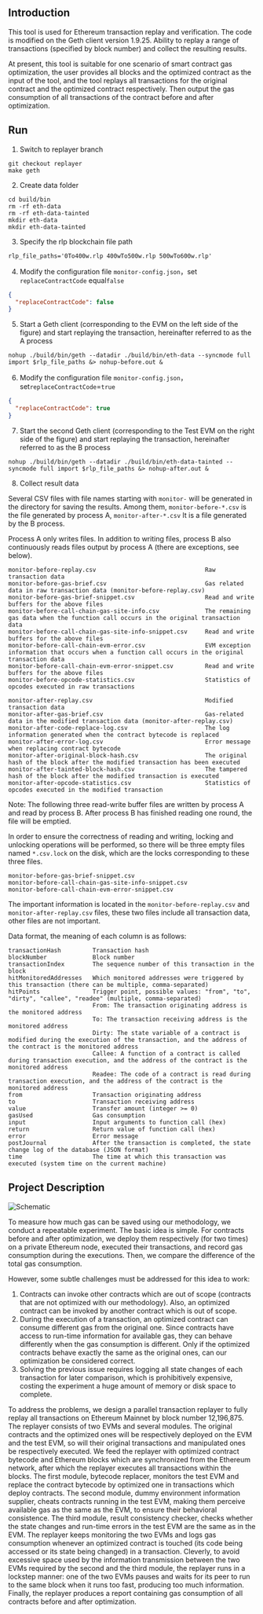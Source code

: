 ## Introduction

This tool is used for Ethereum transaction replay and verification. The code is modified on the Geth client version 1.9.25.
Ability to replay a range of transactions (specified by block number) and collect the resulting results.

At present, this tool is suitable for one scenario of smart contract gas optimization, the user provides all blocks and the optimized contract as the input of the tool, and the tool replays all transactions for the original contract and the optimized contract respectively.
Then output the gas consumption of all transactions of the contract before and after optimization.



## Run

1. Switch to replayer branch
```shell
git checkout replayer
make geth
```

2. Create data folder
```shell
cd build/bin
rm -rf eth-data
rm -rf eth-data-tainted
mkdir eth-data
mkdir eth-data-tainted
```

3. Specify the rlp blockchain file path
   

```shell
rlp_file_paths='0To400w.rlp 400wTo500w.rlp 500wTo600w.rlp'
```

4. Modify the configuration file `monitor-config.json`，set `replaceContractCode` equal`false`
```json
{
  "replaceContractCode": false
}
```

5. Start a Geth client (corresponding to the EVM on the left side of the figure) and start replaying the transaction, hereinafter referred to as the A process
```shell
nohup ./build/bin/geth --datadir ./build/bin/eth-data --syncmode full import $rlp_file_paths &> nohup-before.out &
```

6. Modify the configuration file `monitor-config.json`，set`replaceContractCode`=`true`
```json
{
  "replaceContractCode": true
}
```

7. Start the second Geth client (corresponding to the Test EVM on the right side of the figure) and start replaying the transaction, hereinafter referred to as the B process
```shell
nohup ./build/bin/geth --datadir ./build/bin/eth-data-tainted --syncmode full import $rlp_file_paths &> nohup-after.out &
```

8. Collect result data

Several CSV files with file names starting with `monitor-` will be generated in the directory for saving the results. Among them, `monitor-before-*.csv` is the file generated by process A, `monitor-after-*.csv` It is a file generated by the B process.

Process A only writes files. In addition to writing files, process B also continuously reads files output by process A (there are exceptions, see below).

```
monitor-before-replay.csv                               Raw transaction data
monitor-before-gas-brief.csv                            Gas related data in raw transaction data (monitor-before-replay.csv)
monitor-before-gas-brief-snippet.csv                    Read and write buffers for the above files
monitor-before-call-chain-gas-site-info.csv             The remaining gas data when the function call occurs in the original transaction data
monitor-before-call-chain-gas-site-info-snippet.csv     Read and write buffers for the above files
monitor-before-call-chain-evm-error.csv                 EVM exception information that occurs when a function call occurs in the original transaction data
monitor-before-call-chain-evm-error-snippet.csv         Read and write buffers for the above files
monitor-before-opcode-statistics.csv                    Statistics of opcodes executed in raw transactions

monitor-after-replay.csv                                Modified transaction data
monitor-after-gas-brief.csv                             Gas-related data in the modified transaction data (monitor-after-replay.csv)
monitor-after-code-replace-log.csv                      The log information generated when the contract bytecode is replaced
monitor-after-error-log.csv                             Error message when replacing contract bytecode
monitor-after-original-block-hash.csv                   The original hash of the block after the modified transaction has been executed
monitor-after-tainted-block-hash.csv                    The tampered hash of the block after the modified transaction is executed
monitor-after-opcode-statistics.csv                     Statistics of opcodes executed in the modified transaction
```

Note: The following three read-write buffer files are written by process A and read by process B. After process B has finished reading one round, the file will be emptied.

In order to ensure the correctness of reading and writing, locking and unlocking operations will be performed, so there will be three empty files named `*.csv.lock` on the disk, which are the locks corresponding to these three files.
```
monitor-before-gas-brief-snippet.csv
monitor-before-call-chain-gas-site-info-snippet.csv
monitor-before-call-chain-evm-error-snippet.csv
```

The important information is located in the `monitor-before-replay.csv` and `monitor-after-replay.csv` files, these two files include all transaction data, other files are not important.

Data format, the meaning of each column is as follows:

```
transactionHash         Transaction hash
blockNumber             Block number
transactionIndex        The sequence number of this transaction in the block
hitMonitoredAddresses   Which monitored addresses were triggered by this transaction (there can be multiple, comma-separated)
hitPoints               Trigger point, possible values: "from", "to", "dirty", "callee", "readee" (multiple, comma-separated)
                        From: The transaction originating address is the monitored address
                        To: The transaction receiving address is the monitored address
                        Dirty: The state variable of a contract is modified during the execution of the transaction, and the address of the contract is the monitored address
                        Callee: A function of a contract is called during transaction execution, and the address of the contract is the monitored address
                        Readee: The code of a contract is read during transaction execution, and the address of the contract is the monitored address
from                    Transaction originating address
to                      Transaction receiving address
value                   Transfer amount (integer >= 0)
gasUsed                 Gas consumption
input                   Input arguments to function call (hex)
return                  Return value of function call (hex)
error                   Error message
postJournal             After the transaction is completed, the state change log of the database (JSON format)
time                    The time at which this transaction was executed (system time on the current machine)
```


## Project Description

![Schematic](transaction-replayer-illustrated.svg)

To measure how much gas can be saved using our methodology, we conduct a repeatable experiment. The basic idea is simple.
For contracts before and after optimization, we deploy them respectively (for two times) on a private Ethereum node,
executed their transactions, and record gas consumption during the executions. Then, we compare the difference of the
total gas consumption.

However, some subtle challenges must be addressed for this idea to work:
1. Contracts can invoke other contracts which are out of scope (contracts that are not optimized with our methodology).
   Also, an optimized contract can be invoked by another contract which is out of scope.
2. During the execution of a transaction, an optimized contract can consume different gas from the original one. Since
   contracts have access to run-time information for available gas, they can behave differently when the gas consumption
   is different. Only if the optimized contracts behave exactly the same as the original ones, can our optimization be
   considered correct.
3. Solving the previous issue requires logging all state changes of each transaction for later comparison, which is
   prohibitively expensive, costing the experiment a huge amount of memory or disk space to complete.

To address the problems, we design a parallel transaction replayer to fully replay all transactions on Ethereum Mainnet
by block number 12,196,875. The replayer consists of two EVMs and several modules. The original contracts and the
optimized ones will be respectively deployed on the EVM and the test EVM, so will their original transactions and
manipulated ones be respectively executed. We feed the replayer with optimized contract bytecode and Ethereum blocks
which are synchronized from the Ethereum network, after which the replayer executes all transactions within the blocks.
The first module, bytecode replacer, monitors the test EVM and replace the contract bytecode by optimized one in
transactions which deploy contracts. The second module, dummy environment information supplier, cheats contracts running
in the test EVM, making them perceive available gas as the same as the EVM, to ensure their behavioral consistence.
The third module, result consistency checker, checks whether the state changes and run-time errors in the test EVM are
the same as in the EVM. The replayer keeps monitoring the two EVMs and logs gas consumption whenever an optimized
contract is touched (its code being accessed or its state being changed) in a transaction. Cleverly, to avoid excessive
space used by the information transmission between the two EVMs required by the second and the third module, the
replayer runs in a lockstep manner: one of the two EVMs pauses and waits for its peer to run to the same block when it
runs too fast, producing too much information. Finally, the replayer produces a report containing gas consumption of all
contracts before and after optimization.